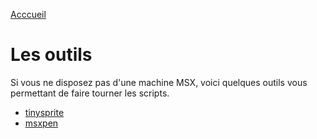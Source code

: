 [Acccueil](/)

# Les outils

Si vous ne disposez pas d'une machine MSX, voici quelques outils vous permettant de faire tourner les scripts. 

- [tinysprite](https://msx.jannone.org/tinysprite/tinysprite.html)
- [msxpen](https://msxpen.com/)
